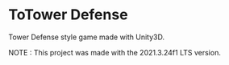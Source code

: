 # ToTower Defense

Tower Defense style game made with Unity3D.


NOTE : This project was made with the 2021.3.24f1 LTS version.
